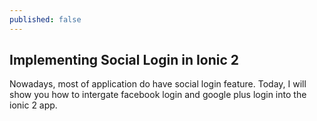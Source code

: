 ```yaml
---
published: false
---
```

## Implementing Social Login in Ionic 2

Nowadays, most of application do have social login feature. Today, I will show you how to intergate facebook login and google plus login into the ionic 2 app.
